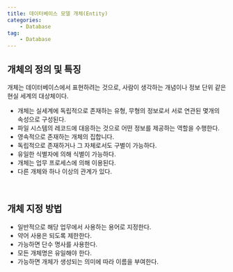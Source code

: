 ```yaml
---
title: 데이터베이스 모델 개체(Entity)
categories:
    - Database
tag:
    - Database
---
```


## 개체의 정의 및 특징

개체는 데이터베이스에서 표현하려는 것으로, 사람이 생각하는 개념이나 정보 단위 같은 현실 세계의 대상체이다.
- 개체는 실세계에 독립적으로 존재하는 유형, 무형의 정보로서 서로 연관된 몇개의 속성으로 구성된다.
- 파일 시스템의 레코드에 대응하는 것으로 어떤 정보를 제공하는 역할을 수행한다.
- 영속적으로 존재하는 개체의 집합니다.
- 독립적으로 존재하거나 그 자체로서도 구별이 가능하다.
- 유일한 식별자에 의해 식별이 가능하다.
- 개체는 업무 프로세스에 의해 이용된다.
- 다른 개체와 하나 이상의 관계가 있다.

<br>

## 개체 지정 방법
- 일반적으로 해당 업무에서 사용하는 용어로 지정한다.
- 약어 사용은 되도록 제한한다.
- 가능하면 단수 명사를 사용한다.
- 모든 개체명은 유일해야 한다.
- 가능하면 개체가 생성되는 의미에 따라 이름을 부여한다.